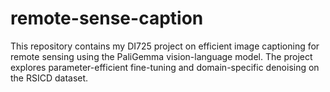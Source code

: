 # remote-sense-caption
This repository contains my DI725 project on efficient image captioning for remote sensing using the PaliGemma vision-language model. The project explores parameter-efficient fine-tuning and domain-specific denoising on the RSICD dataset.
